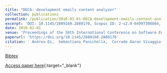 ```yaml
---
title: "DECA: development emails content analyzer"
collection: publications
permalink: /publication/2016-01-01-DECA-development-emails-content-analyzer
excerpt: 'DOI: 10.1145/2889160.2889170, Scopus ID: 2-s2.0-84997386864, Cited by: 12'
date: 2016-01-01
venue: 'Proceedings of the 38th International Conference on Software Engineering, ICSE 2016, Austin, TX, USA, May 14-22, 2016 - Companion Volume'
paperurl: 'https://doi.org/10.1145/2889160.2889170'
citation: ' Andrea Di,  Sebastiano Panichella,  Corrado Aaron Visaggio,  Massimiliano Di Penta,  Gerardo Canfora,  Harald Gall, &quot;DECA: development emails content analyzer.&quot; Proceedings of the 38th International Conference on Software Engineering, ICSE 2016, Austin, TX, USA, May 14-22, 2016 - Companion Volume, 2016.'
---
```

[Bibtex](https://dblp.org/rec/bib/conf/icse/SorboPVPCG16)

[Access paper here](https://doi.org/10.1145/2889160.2889170){:target="_blank"}
